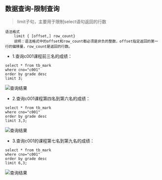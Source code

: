 ## 数据查询-限制查询
>limit子句，主要用于限制select语句返回的行数
```
语法格式
    limit { [offset,] row_count}
    说明：语法格式中的offset和row_count都必须是非负的整数，offset指定返回的第一行的偏移量，row_count是返回的行数。
```
- 1.查询c001课程前三名的成绩：
```
select * from tb_mark
where cno="c001"
order by grade desc
limit 3;
```
![查询结果](数据查询-限制查询-1.png)
- 2.查询c001课程第四名到第六名的成绩：
```
select * from tb_mark
where cno="c001"
order by grade desc
limit 3,3;
```
![查询结果](数据查询-限制查询-2.png)
- 3.查询c001的课程第七名到第九名的成绩：
```
select * from tb_mark
where cno="c001"
order by grade desc
limit 6,3;
```
![查询结果](数据查询-限制查询-3.png)
